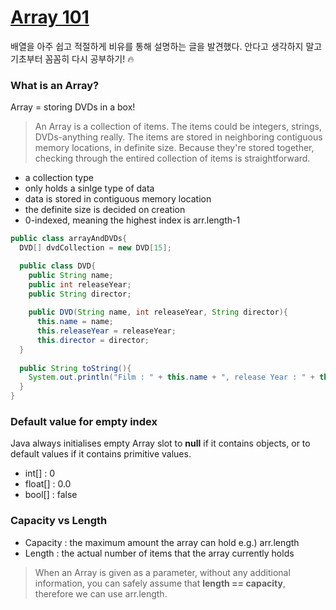 # [Array 101](https://leetcode.com/explore/featured/card/fun-with-arrays/521/introduction/)

배열을 아주 쉽고 적절하게 비유를 통해 설명하는 글을 발견했다. 안다고 생각하지 말고 기초부터 꼼꼼히 다시 공부하기! :fire: 

### What is an Array?
Array = storing DVDs in a box!  
> An Array is a collection of items. The items could be integers, strings, DVDs-anything really. The items are stored in neighboring contiguous memory locations, in definite size. Because they're stored together, checking through the entired collection of items is straightforward.

* a collection type
* only holds a sinlge type of data
* data is stored in contiguous memory location
* the definite size is decided on creation
* 0-indexed, meaning the highest index is arr.length-1

```java
public class arrayAndDVDs{
  DVD[] dvdCollection = new DVD[15];

  public class DVD{
    public String name;
    public int releaseYear;
    public String director;
    
    public DVD(String name, int releaseYear, String director){
      this.name = name;
      this.releaseYear = releaseYear;
      this.director = director;
  }
  
  public String toString(){
    System.out.println("Film : " + this.name + ", release Year : " + this.releaseYear + ", Director : " + this.director);
  }
}
```


### Default value for empty index
Java always initialises empty Array slot to **null** if it contains objects, or to default values if it contains primitive values.
  * int[] : 0
  * float[] : 0.0
  * bool[] : false

### Capacity vs Length
* Capacity : the maximum amount the array can hold e.g.) arr.length
* Length : the actual number of items that the array currently holds

> When an Array is given as a parameter, without any additional information, you can safely assume that **length == capacity**, therefore we can use arr.length.

